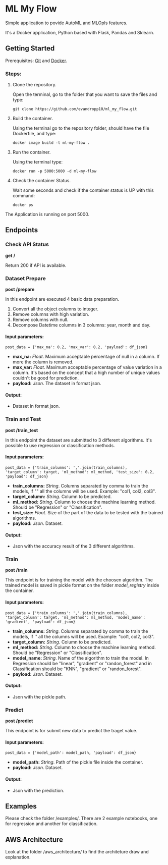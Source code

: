 # ML My Flow
Simple application to povide AutoML and MLOpls features.

It's a Docker application, Python based with Flask, Pandas and Sklearn.

## Getting Started
Prerequisites: [Git](https://git-scm.com/book/en/v2/Getting-Started-Installing-Git) and [Docker](https://docs.docker.com/engine/install/).

### Steps:
1. Clone the repository.
   
    Open the terminal, go to the folder that you want to save the files and type: 

    ```git clone https://github.com/evandropp10/ml_my_flow.git```

2. Build the container.
   
    Using the terminal go to the repository folder, should have the file Dockerfile, and type:

    ```docker image build -t ml-my-flow .```

3. Run the container.
   
    Using the terminal type:

    ```docker run -p 5000:5000 -d ml-my-flow```

4. Check the container Status.
   
    Wait some seconds and check if the container status is UP with this command:

    ```docker ps```

The Application is running on port 5000.

## Endpoints

### Check API Status
**get /**

Return 200 if API is available.

### Dataset Prepare
**post /prepare**

In this endpoint are executed 4 basic data preparation.
1. Convert all the object columns to integer.
2. Remove columns with high variation. 
3. Remove columns with null.
4. Decompose Datetime columns in 3 columns: year, month and day.
   
#### Input parameters:
  
```post_data = {'max_na': 0.2, 'max_var': 0.2, 'payload': df_json}```
* **max_na:** *Float*. Maximum acceptable percentage of null in a column. If more the column is removed.
* **max_var:** *Float*. Maximum acceptable percentage of value variation in a column. It's based on the concept that a high number of unique values couldn't be good for prediction.
* **payload:** *Json*. The dataset in format json.

#### Output:
* Dataset in format json.


### Train and Test
**post /train_test**

In this endpoint the dataset are submitted to 3 different algorithms. It's possible to use regression or classification methods.

#### Input parameters:
  
```post_data = {'train_columns': ','.join(train_columns), 'target_column': target, 'ml_method': ml_method, 'test_size': 0.2, 'payload': df_json}```
* **train_columns:** *String*. Columns separated by comma to train the models, if "" all the columns will be used. Example: "col1, col2, col3".
* **target_column:**  *String*. Column to be predicted.
* **ml_method:** *String*. Column to choose the machine learning method. Should be "Regression" or "Classification".
* **test_size:** *Float*. Size of the part of the data to be tested with the trained algorithms.
* **payload:** *Json*. Dataset.

#### Output:
* Json with the accuracy result of the 3 different algorithms.

### Train
**post /train**

This endpoint is for training the model with the choosen algorithm. The trained model is saved in pickle format on the folder *model_registry* inside the container.

#### Input parameters:
  
```post_data = {'train_columns': ','.join(train_columns), 'target_column': target, 'ml_method': ml_method, 'model_name': 'gradient', 'payload': df_json}```
* **train_columns:** *String*. Columns separated by comma to train the models, if '' all the columns will be used. Example: "col1, col2, col3".
* **target_column:**  *String*. Column to be predicted.
* **ml_method:** *String*. Column to choose the machine learning method. Should be "Regression" or "Classification".
* **model_name:** *String*. Name of the algorithm to train the model. In Regression should be "linear", "gradient" or "randon_forest" and in Classification should be "KNN", "gradient" or "randon_forest".
* **payload:** *Json*. Dataset.

#### Output:
* Json with the pickle path.

### Predict
**post /predict**

This endpoint is for submit new data to predict the traget value.

#### Input parameters:
  
```post_data = {'model_path': model_path, 'payload': df_json}```
* **model_path:** *String*. Path of the pickle file inside the container.
* **payload:** *Json*. Dataset.

#### Output:
* Json with the prediction.

## Examples
Please check the folder /examples/. There are 2 example notebooks, one for regression and another for classification.

## AWS Architecture
Look at the folder /aws_architecture/ to find the architeture draw and explanation.
  








